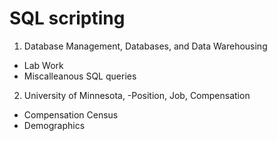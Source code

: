 # SQL scripting

1.  Database Management, Databases, and Data Warehousing

* Lab Work
* Miscalleanous SQL queries

2.  University of Minnesota, -Position, Job, Compensation

* Compensation Census
* Demographics